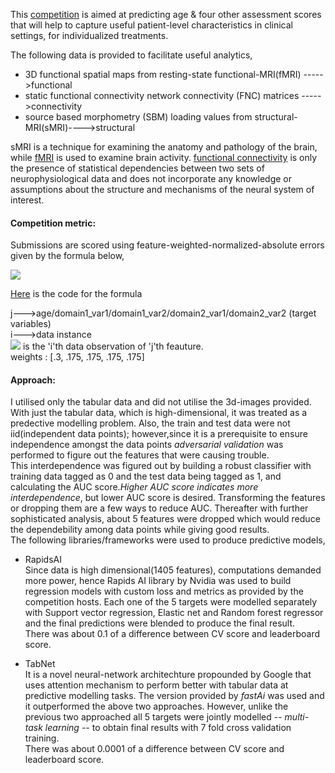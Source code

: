This [competition](https://www.kaggle.com/c/trends-assessment-prediction/submissions) is aimed at predicting age & four other assessment scores that will help to capture useful patient-level characteristics in clinical settings, for individualized treatments.    

The following data is provided to facilitate useful analytics,  
- 3D functional spatial maps from resting-state functional-MRI(fMRI)    ----->functional  
- static functional connectivity  network connectivity (FNC) matrices                 ----->connectivity   
- source based morphometry (SBM) loading values from structural-MRI(sMRI)---->structural  

sMRI is a technique for examining the anatomy and pathology of the brain, while [fMRI](https://www.ed.ac.uk/clinical-sciences/edinburgh-imaging/research/themes-and-topics/medical-physics/imaging-techniques/functional-mri) is used to examine brain activity. 
[functional connectivity](https://www.sciencedirect.com/topics/medicine-and-dentistry/functional-connectivity) is only the presence of statistical dependencies between two sets of neurophysiological data and does not incorporate any knowledge or assumptions about the structure and mechanisms of the neural system of interest.

#### Competition metric: 

Submissions are scored using  feature-weighted-normalized-absolute errors given by the formula below,  

<img src="https://render.githubusercontent.com/render/math?math=\text{score} = \sum_{j} w_j \left( \frac{\sum_i \text{abs}( y_{j_i} - \hat{y}_{j_i})}{\sum_i \hat{y}_{j_i}} \right)">   

[Here](https://github.com/nizamphoenix/kaggle/blob/master/TRends/score.py) is the code for the formula  

j--->age/domain1_var1/domain1_var2/domain2_var1/domain2_var2  (target variables)  
i--->data instance  
<img src="https://render.githubusercontent.com/render/math?math=y_{j_i}"> is the 'i'th data observation of 'j'th feauture.    
weights : [.3, .175, .175, .175, .175]  

#### Approach:  

I utilised only the tabular data and did not utilise the 3d-images provided. With just the tabular data, which is high-dimensional, it was treated as a predective modelling problem. Also, the train and test data were not iid(independent data points); however,since it is a prerequisite to ensure independence amongst the data points *adversarial validation* was performed to figure out the features that were causing trouble.  
This interdependence was figured out by building a robust classifier with training data tagged as 0 and the test data being tagged as 1, and calculating the AUC score.*Higher AUC score indicates more interdependence*, but lower AUC score is desired. Transforming the features or dropping them are a few ways to reduce AUC.
Thereafter with further sophisticated analysis, about 5 features were dropped which would reduce the dependebility among data points while giving good results.    
The following libraries/frameworks were used to produce predictive models,  

- RapidsAI  
Since data is high dimensional(1405 features), computations demanded more power, hence Rapids AI library by Nvidia was used to build regression models
with custom loss and metrics as provided by the competition hosts.  Each one of the 5 targets were modelled separately with Support vector regression, Elastic net and Random forest regressor and the final predictions were blended to produce the final result.   
There was about 0.1 of a difference between CV score and leaderboard score.  

- TabNet  
It is a novel neural-network architechture propounded by Google that uses attention mechanism to perform better with tabular data at predictive modelling tasks. The version provided by *fastAi* was used  and it outperformed the above two approaches. However, unlike the previous two approached all 5 targets were jointly modelled -- *multi-task learning* -- to obtain final results with 7 fold cross validation training.  
There was about 0.0001 of a difference between CV score and leaderboard score.  


